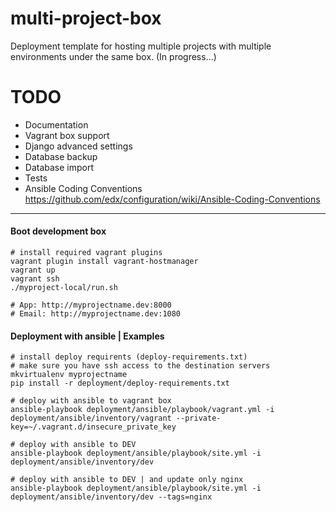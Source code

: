 multi-project-box
=================

Deployment template for hosting multiple projects with multiple environments under the same box.
(In progress...)


# TODO
- Documentation
- Vagrant box support
- Django advanced settings
- Database backup
- Database import
- Tests
- Ansible Coding Conventions https://github.com/edx/configuration/wiki/Ansible-Coding-Conventions


---
#### Boot development box
	# install required vagrant plugins
	vagrant plugin install vagrant-hostmanager
    vagrant up
    vagrant ssh
    ./myproject-local/run.sh
    
	# App: http://myprojectname.dev:8000
	# Email: http://myprojectname.dev:1080
	

#### Deployment with ansible | Examples

    # install deploy requirents (deploy-requirements.txt)
    # make sure you have ssh access to the destination servers
    mkvirtualenv myprojectname
    pip install -r deployment/deploy-requirements.txt
    
    # deploy with ansible to vagrant box
    ansible-playbook deployment/ansible/playbook/vagrant.yml -i deployment/ansible/inventory/vagrant --private-key=~/.vagrant.d/insecure_private_key
	
    # deploy with ansible to DEV
    ansible-playbook deployment/ansible/playbook/site.yml -i deployment/ansible/inventory/dev
 
    # deploy with ansible to DEV | and update only nginx
    ansible-playbook deployment/ansible/playbook/site.yml -i deployment/ansible/inventory/dev --tags=nginx


